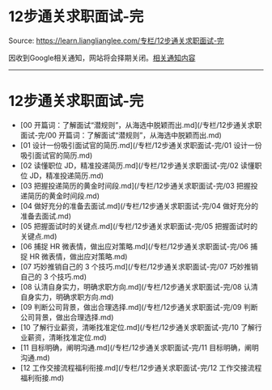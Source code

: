# 12步通关求职面试-完 

Source: https://learn.lianglianglee.com/专栏/12步通关求职面试-完

因收到Google相关通知，网站将会择期关闭。[相关通知内容](https://lumendatabase.org/notices/44265620)

---

# 12步通关求职面试-完

* [00 开篇词：了解面试“潜规则”，从海选中脱颖而出.md](/专栏/12步通关求职面试-完/00 开篇词：了解面试“潜规则”，从海选中脱颖而出.md)
* [01 设计一份吸引面试官的简历.md](/专栏/12步通关求职面试-完/01 设计一份吸引面试官的简历.md)
* [02 读懂职位 JD，精准投递简历.md](/专栏/12步通关求职面试-完/02 读懂职位 JD，精准投递简历.md)
* [03 把握投递简历的黄金时间段.md](/专栏/12步通关求职面试-完/03 把握投递简历的黄金时间段.md)
* [04 做好充分的准备去面试.md](/专栏/12步通关求职面试-完/04 做好充分的准备去面试.md)
* [05 把握面试时的关键点.md](/专栏/12步通关求职面试-完/05 把握面试时的关键点.md)
* [06 捕捉 HR 微表情，做出应对策略.md](/专栏/12步通关求职面试-完/06 捕捉 HR 微表情，做出应对策略.md)
* [07 巧妙推销自己的 3 个技巧.md](/专栏/12步通关求职面试-完/07 巧妙推销自己的 3 个技巧.md)
* [08 认清自身实力，明确求职方向.md](/专栏/12步通关求职面试-完/08 认清自身实力，明确求职方向.md)
* [09 判断公司背景，做出合理选择.md](/专栏/12步通关求职面试-完/09 判断公司背景，做出合理选择.md)
* [10 了解行业薪资，清晰找准定位.md](/专栏/12步通关求职面试-完/10 了解行业薪资，清晰找准定位.md)
* [11 目标明确，阐明沟通.md](/专栏/12步通关求职面试-完/11 目标明确，阐明沟通.md)
* [12 工作交接流程福利衔接.md](/专栏/12步通关求职面试-完/12 工作交接流程福利衔接.md)